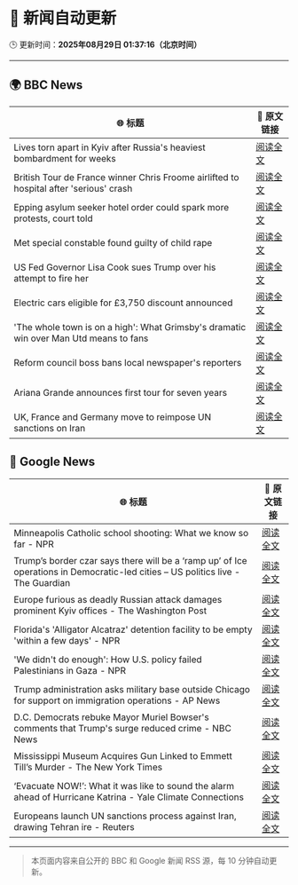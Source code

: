 # 🧠 新闻自动更新

🕒 更新时间：**2025年08月29日 01:37:16（北京时间）**

---

## 🌍 BBC News

| 🌐 标题 | 🔗 原文链接 |
|--------|-------------|
| Lives torn apart in Kyiv after Russia's heaviest bombardment for weeks | [阅读全文](https://www.bbc.com/news/articles/cj3ld2r2206o?at_medium=RSS&at_campaign=rss) |
| British Tour de France winner Chris Froome airlifted to hospital after 'serious' crash | [阅读全文](https://www.bbc.com/sport/cycling/articles/c4glv348xjwo?at_medium=RSS&at_campaign=rss) |
| Epping asylum seeker hotel order could spark more protests, court told | [阅读全文](https://www.bbc.com/news/articles/cpqv01lxvyro?at_medium=RSS&at_campaign=rss) |
| Met special constable found guilty of child rape | [阅读全文](https://www.bbc.com/news/articles/c0ml30vgykro?at_medium=RSS&at_campaign=rss) |
| US Fed Governor Lisa Cook sues Trump over his attempt to fire her | [阅读全文](https://www.bbc.com/news/articles/c1dxl6ry4y3o?at_medium=RSS&at_campaign=rss) |
| Electric cars eligible for £3,750 discount announced | [阅读全文](https://www.bbc.com/news/articles/cvgvywyev1do?at_medium=RSS&at_campaign=rss) |
| 'The whole town is on a high': What Grimsby's dramatic win over Man Utd means to fans | [阅读全文](https://www.bbc.com/news/articles/cwy5zp1xg1vo?at_medium=RSS&at_campaign=rss) |
| Reform council boss bans local newspaper's reporters | [阅读全文](https://www.bbc.com/news/articles/cger45p0lv0o?at_medium=RSS&at_campaign=rss) |
| Ariana Grande announces first tour for seven years | [阅读全文](https://www.bbc.com/news/articles/cr74d3k3358o?at_medium=RSS&at_campaign=rss) |
| UK, France and Germany move to reimpose UN sanctions on Iran | [阅读全文](https://www.bbc.com/news/articles/c4gmr3z49lxo?at_medium=RSS&at_campaign=rss) |

## 📰 Google News

| 🌐 标题 | 🔗 原文链接 |
|--------|-------------|
| Minneapolis Catholic school shooting: What we know so far - NPR | [阅读全文](https://news.google.com/rss/articles/CBMilwFBVV95cUxNUE5jVFhSTE8tQWJHNF9aNXRjTEJFSUhqMThUU21GUmlId19mRnVJUUI3R3dubTBjajkwM256SGNGbWc2UWtwN2h5WTFSVVRiYWg4UzRoLV9DcUJoZHN2bWJxMUYzaHUxdW40d0I5WXB1NkJLQTI5eC13RGpoeTNxYzdxaTJSNE1ucGJPaDg4Q09hTGh4ejFB?oc=5) |
| Trump’s border czar says there will be a ‘ramp up’ of Ice operations in Democratic-led cities – US politics live - The Guardian | [阅读全文](https://news.google.com/rss/articles/CBMiqgFBVV95cUxNS1FLaU5uY191OWVLVlY2Si1TblNGX3pYZlh3TFl2WUxGWFg5WFR1XzdzVTB5MGRlSk00dG1WSmlISXBZN3hYbXNmQnd2V1VsNTVLT0wwaC1xSk5nTVdycERRM29tTHpUWWhfVWJlY29RcVFxbV9YUWR6b3lTUG9WVkExQ1BBUWc1VXpPa3c2M1lmb3lxZlpQSjQ1NXlLLTVSQm1acDItcW85dw?oc=5) |
| Europe furious as deadly Russian attack damages prominent Kyiv offices - The Washington Post | [阅读全文](https://news.google.com/rss/articles/CBMihgFBVV95cUxQV1NiY1lOaHZ6RmdoQU51U1hHX0czai1EN19ValloOVptaVFkRHBJai0tYkJULVl0aWFKVmVjUWFyMFk3LXlnNms2UmhJTnJMY2RyQkxNcm53OTRFYk9EMUROYUhXMGtGQl9DNWtPQ2N6bnJEdDJuU1dyM2RBV29CbVVKWWRsQQ?oc=5) |
| Florida's 'Alligator Alcatraz' detention facility to be empty 'within a few days' - NPR | [阅读全文](https://news.google.com/rss/articles/CBMikgFBVV95cUxPWXNPSU1LSDl6eEhpSDZQSC1ZSDhLdWNFdVNhYWVwT0xLQ2o2SDN6a2dMX045eXlOcm1zSFUtLWpjc0lEWlpfREFVOXgwUk00X3JOWnVEWVJwdkQ1bkJka25IRjdKczAtYnRpLTI0d1hZb3AxU3dMd3RTSmF4UUxLWXpvREF4UWRYeGtTUjJZcmdhZw?oc=5) |
| 'We didn't do enough': How U.S. policy failed Palestinians in Gaza - NPR | [阅读全文](https://news.google.com/rss/articles/CBMieEFVX3lxTE83WmpFWEtTTWpGNXpKeXNYTjRzUENjT0xqVlBqbnhHT1lWY3VBSFFmQnpzTmw0b2NXU1lhd05xa0d0WF9yLTQ5STEtdUNTWDZPMWppVkZ2cHpXY2VNRHpiUzNhU3FNRV9jY3VjZjdIOEItTXY2TTRhSg?oc=5) |
| Trump administration asks military base outside Chicago for support on immigration operations - AP News | [阅读全文](https://news.google.com/rss/articles/CBMilgFBVV95cUxQa2wwZnZCcGdsODJaZ0QxdEh4c2ZxZzZWZkJvOTN3bUlBa0NKcW80UXFjbHo4VWF2a1ZJRXhuWm5uODZKNHZGcXVXUW0wdjhVa3ZySDdTQVN3UDRpZzRIN2RnUUF5MDl3ejJWZHA3S0ZFU1JoM1BzYnlUcFFxbkF0NHdIT2cwSnJuMHl4WFZvVWRWQzRPN2c?oc=5) |
| D.C. Democrats rebuke Mayor Muriel Bowser's comments that Trump's surge reduced crime - NBC News | [阅读全文](https://news.google.com/rss/articles/CBMi0AFBVV95cUxNYlhkZGlkUDJDcnVCcEllSTFZTjVCRWtnZjU5d2FtTjFyTFF3UnhqVEZ5WnVDZ3RUdk9tTC1COFd3eXhDVEd3SmdFTnpYNnFlbGQxcDc0Y25XUWZKanZLZmZQcmxnZnZOdTJhMFlZVXhmSW8tY0FKbnk2M1EzZTltaGV6cXVoM1k4eVl3YWR2Sm9rRUg3UjlVWjljenNJSmtuTHZqZno4cFNXeU5uc1dLR19hSk81cDR0d1ZFb2tWa0pMQ2FuU045YlR6U2hzVDd50gFWQVVfeXFMUHFCUkNfRzZPWU1GdmlSUEZuakZhYi1wdzRVNHAxRDMycnI3ZHRidVhxRTAwb2tIanY5Z3Fsb2oweGY3OXNwbVRHb3dDZ0V0YV9OX0k5Q0E?oc=5) |
| Mississippi Museum Acquires Gun Linked to Emmett Till’s Murder - The New York Times | [阅读全文](https://news.google.com/rss/articles/CBMigwFBVV95cUxNNTNIQ0pJb29MUFBvWHhqZUhZNWZWNGt3bUY5R1JuZW9QamoxNzdXaUUxQTZLaXdhNmphUmVUOTFqb2o4cnV6ZnA4N283YllPZlpBbmlGNFFzRV9FbzRHZDRPeGpUTzJ5bVV2eXhseXM0Tnc1UEtaTS0zOEZQc1VVcy13UQ?oc=5) |
| ‘Evacuate NOW!’: What it was like to sound the alarm ahead of Hurricane Katrina - Yale Climate Connections | [阅读全文](https://news.google.com/rss/articles/CBMiuwFBVV95cUxNekE2V1AtNkU3U1FNSjQ0eEJNejdHYm4xaDVWbkZIR0tyeFhIc3d3TEV6emNueHBza2pVSm42MkJYR1M0WTZvLWE2am9xdFFMTjk0dGlOU3lac2pCVjAtQmtaQ3psUGVTcFh6TmpRWVRpM1g1ODM0T1NMR0g0dFFfY3B1RmpsUXM4QkdZLUN2SndwdXBWaUxuR3lOUTY1QThnRVBWV0dWeE05YTlhbm1uS1pYR0Y1Mzl4aDM4?oc=5) |
| Europeans launch UN sanctions process against Iran, drawing Tehran ire - Reuters | [阅读全文](https://news.google.com/rss/articles/CBMiugFBVV95cUxOUjVwUDVFQmVyWnhOUmhiS3Q5YmNjM2JGZElVVHRFbTVPODBlcnpiOXl0NHZkTm9LZGEzVHZoTC1EZThmNkdVUDlCWjlBcFpHR0xoc3J0TllfUXYyMzhGbG9Md2xOSUN1dlR6ZUJBZDh3NUpLb1ZFejEzR1VvUGJvYkJkMUtEX0JBN0RMUGlNYndvVXIzbXlvY1RYSFlhV0F3U0Z3dDYtRjFSRkdDSUJzZTU3UnpPQ0JRZ1E?oc=5) |

---
> 本页面内容来自公开的 BBC 和 Google 新闻 RSS 源，每 10 分钟自动更新。